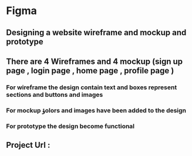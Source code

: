 # Figma 

## Designing a website wireframe and mockup and prototype

## There are 4 Wireframes and 4 mockup (sign up page , login page , home page , profile page )

### For wireframe the design contain text and boxes represent sections and buttons and images

### For mockup ؤolors and images have been added to the design

### For prototype the design become functional

## Project Url :